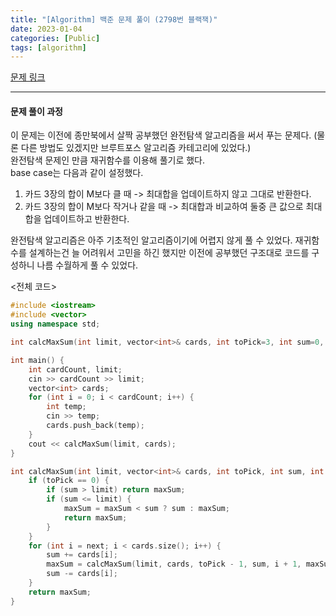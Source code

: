 ```yaml
---
title: "[Algorithm] 백준 문제 풀이 (2798번 블랙잭)"
date: 2023-01-04
categories: [Public]
tags: [algorithm]
---
```


[문제 링크](https://www.acmicpc.net/problem/2798 "블랙잭")

---

#### 문제 풀이 과정

이 문제는 이전에 종만북에서 살짝 공부했던 완전탐색 알고리즘을 써서 푸는 문제다. (물론 다른 방법도 있겠지만 브루트포스 알고리즘 카테고리에 있었다.)<br>
완전탐색 문제인 만큼 재귀함수를 이용해 풀기로 했다.<br>
base case는 다음과 같이 설정했다.<br>
1. 카드 3장의 합이 M보다 클 때 -> 최대합을 업데이트하지 않고 그대로 반환한다.
2. 카드 3장의 합이 M보다 작거나 같을 때 -> 최대합과 비교하여 둘중 큰 값으로 최대합을 업데이트하고 반환한다.


완전탐색 알고리즘은 아주 기초적인 알고리즘이기에 어렵지 않게 풀 수 있었다. 재귀함수를 설계하는건 늘 어려워서 고민을 하긴 했지만 이전에 공부했던 구조대로 코드를 구성하니 나름 수월하게 풀 수 있었다.

<전체 코드>
~~~cpp
#include <iostream>
#include <vector>
using namespace std;

int calcMaxSum(int limit, vector<int>& cards, int toPick=3, int sum=0, int next=0, int maxSum=-1);

int main() {
	int cardCount, limit;
	cin >> cardCount >> limit;
	vector<int> cards;
	for (int i = 0; i < cardCount; i++) {
		int temp;
		cin >> temp;
		cards.push_back(temp);
	}
	cout << calcMaxSum(limit, cards);
}

int calcMaxSum(int limit, vector<int>& cards, int toPick, int sum, int next, int maxSum) {
	if (toPick == 0) {
		if (sum > limit) return maxSum;
		if (sum <= limit) {
			maxSum = maxSum < sum ? sum : maxSum;
			return maxSum;
		}
	}
	for (int i = next; i < cards.size(); i++) {
		sum += cards[i];
		maxSum = calcMaxSum(limit, cards, toPick - 1, sum, i + 1, maxSum);
		sum -= cards[i];
	}
	return maxSum;
}
~~~